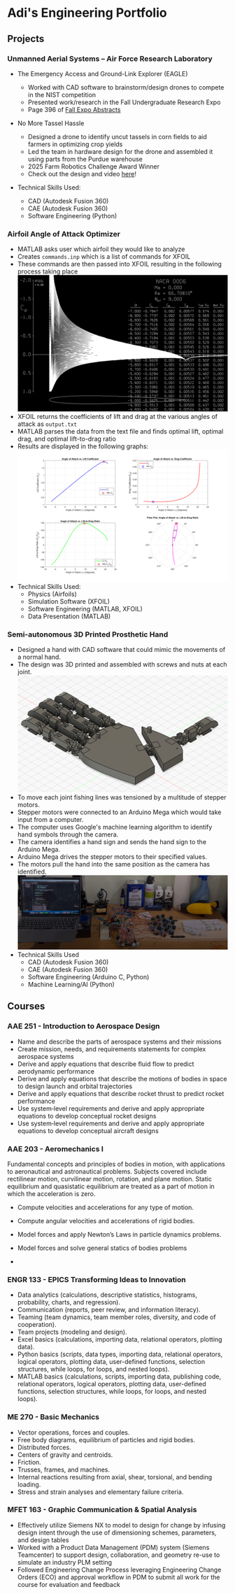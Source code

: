 # Adi's Engineering Portfolio

## Projects
### Unmanned Aerial Systems – Air Force Research Laboratory
- The Emergency Access and Ground-Link Explorer (EAGLE)
  - Worked with CAD software to brainstorm/design drones to compete in the NIST competition
  - Presented work/research in the Fall Undergraduate Research Expo
  - Page 396 of [Fall Expo Abstracts](https://www.purdue.edu/undergrad-research/conferences/fall/archive/documents/FallExpo_Abstracts2024.pdf)

 
- No More Tassel Hassle
  - Designed a drone to identify uncut tassels in corn fields to aid farmers in optimizing crop yields
  - Led the team in hardware design for the drone and assembled it using parts from the Purdue warehouse
  - 2025 Farm Robotics Challenge Award Winner
  - Check out the design and video [here](https://www.farmroboticschallenge.ai/2025results/v/purdueuniversity?categoryId=68275eac0eabc12b241b8077)!

- Technical Skills Used:
  - CAD (Autodesk Fusion 360)
  - CAE (Autodesk Fusion 360)
  - Software Engineering (Python)

### Airfoil Angle of Attack Optimizer
- MATLAB asks user which airfoil they would like to analyze
- Creates `commands.inp` which is a list of commands for XFOIL
- These commands are then passed into XFOIL resulting in the following process taking place
![AOA_xfoil](/assets/img/angle_of_attack_xfoil.png)
- XFOIL returns the coefficients of lift and drag at the various angles of attack as `output.txt`
- MATLAB parses the data from the text file and finds optimal lift, optimal drag, and optimal lift-to-drag ratio
- Results are displayed in the following graphs:
![AOA_graphs](/assets/img/angle_of_attack_graphs.png)
- Technical Skills Used:
  - Physics (Airfoils)
  - Simulation Software (XFOIL)
  - Software Engineering (MATLAB, XFOIL)
  - Data Presentation (MATLAB)

### Semi-autonomous 3D Printed Prosthetic Hand
- Designed a hand with CAD software that could mimic the movements of a normal hand.
- The design was 3D printed and assembled with screws and nuts at each joint.
![3D_Hand_CAD](/assets/img/3d_hand_cad.png)
- To move each joint fishing lines was tensioned by a multitude of stepper motors. 
- Stepper motors were connected to an Arduino Mega which would take input from a computer. 
- The computer uses Google's machine learning algorithm to identify hand symbols through the camera. 
- The camera identifies a hand sign and sends the hand sign to the Arduino Mega.
- Arduino Mega drives the stepper motors to their specified values.
- The motors pull the hand into the same position as the camera has identified.
![3D_Hand_Real](/assets/img/3d_hand_real.png)
- Technical Skills Used
  - CAD (Autodesk Fusion 360)
  - CAE (Autodesk Fusion 360)
  - Software Engineering (Arduino C, Python)
  - Machine Learning/AI (Python)

## Courses
### AAE 251 - Introduction to Aerospace Design
- Name and describe the parts of aerospace systems and their missions
- Create mission, needs, and requirements statements for complex aerospace systems
- Derive and apply equations that describe fluid flow to predict aerodynamic performance
- Derive and apply equations that describe the motions of bodies in space to design launch and orbital trajectories
- Derive and apply equations that describe rocket thrust to predict rocket performance
- Use system‐level requirements and derive and apply appropriate equations to develop conceptual rocket designs
- Use system‐level requirements and derive and apply appropriate equations to develop conceptual aircraft designs

### AAE 203 - Aeromechanics I
Fundamental concepts and principles of bodies in motion, with applications to aeronautical and astronautical problems. Subjects covered include rectilinear motion, curvilinear motion, rotation, and plane motion. Static equilibrium and quasistatic equilibrium are treated as a part of motion in which the acceleration is zero.
- Compute velocities and accelerations for any type of motion.
- Compute angular velocities and accelerations of rigid bodies.
- Model forces and apply Newton’s Laws in particle dynamics problems.
- Model forces and solve general statics of bodies problems

- 
### ENGR 133 - EPICS Transforming Ideas to Innovation
- Data analytics (calculations, descriptive statistics, histograms, probability, charts, and regression).
- Communication (reports, peer review, and information literacy).
- Teaming (team dynamics, team member roles, diversity, and code of cooperation).
- Team projects (modeling and design).
- Excel basics (calculations, importing data, relational operators, plotting data).
- Python basics (scripts, data types, importing data, relational operators, logical operators, plotting data, user-defined functions, selection structures, while loops, for loops, and nested loops).
- MATLAB basics (calculations, scripts, importing data, publishing code, relational operators, logical operators, plotting data, user-defined functions, selection structures, while loops, for loops, and nested loops).

### ME 270 - Basic Mechanics
- Vector operations, forces and couples.
- Free body diagrams, equilibrium of particles and rigid bodies.
- Distributed forces.
- Centers of gravity and centroids.
- Friction.
- Trusses, frames, and machines.
- Internal reactions resulting from axial, shear, torsional, and bending loading.
- Stress and strain analyses and elementary failure criteria.

### MFET 163 - Graphic Communication & Spatial Analysis
- Effectively utilize Siemens NX to model to design for change by infusing design intent through the use of dimensioning schemes, parameters, and design tables
- Worked with a Product Data Management (PDM) system (Siemens Teamcenter) to support design, collaboration, and geometry re-use to simulate an industry PLM setting
- Followed Engineering Change Process leveraging Engineering Change Orders (ECO) and approval workflow in PDM to submit all work for the course for evaluation and feedback
